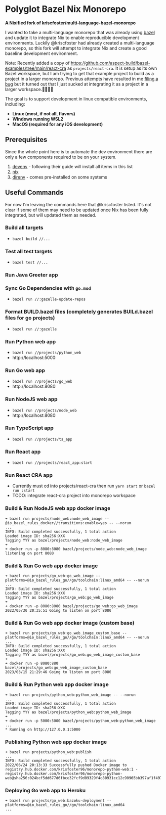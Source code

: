 # Polyglot Bazel Nix Monorepo
<strong>A Nixified fork of kriscfoster/multi-language-bazel-monorepo</strong>

I wanted to take a multi-language monorepo that was already using [bazel](https://bazel.build/) and update it to integrate Nix to enable reproducible development environments. Luckily @kriscfoster had already created a multi-language monorepo, so this fork will attempt to integrate Nix and create a good baseline development environment.

Note: Recently added a copy of https://github.com/aspect-build/bazel-examples/tree/main/react-cra as `projects/react-cra`. It is setup as its own Bazel workspace, but I am trying to get that example project to build as a project in a larger monorepo. Previous attempts have resulted in me [filing a bug](https://github.com/aspect-build/bazel-examples/issues/240) but it turned out that I just sucked at integrating it as a project in a larger workspace.🤣🤦🏿‍♂️

The goal is to support development in linux compatible environments,  including:
- <strong>Linux (most, if not all, flavors)
- Windows running WSL2
- MacOS (required for any iOS development)</strong>

## Prerequisites
Since the whole point here is to automate the dev environment there are only a few components required to be on your system.
1. [devenv](https://devenv.sh/getting-started/) - following their guide will install all items in this list
1. [nix](https://nixos.org/download.html)
1. [direnv](https://direnv.net/docs/installation.html) - comes pre-installed on some systems


## Useful Commands
For now I'm leaving the commands here that @kriscfoster listed. It's not clear if some of them may need to be updated once Nix has been fully integrated, but will updated them as needed.

### Build all targets

- `bazel build //...`

### Test all test targets

- `bazel test //...`

### Run Java Greeter app

### Sync Go Dependencies with `go.mod`

- `bazel run //:gazelle-update-repos`

### Format BUILD.bazel files (completely generates BUILd.bazel files for go projects)

- `bazel run //:gazelle`

### Run Python web app

- `bazel run //projects/python_web`
- http://localhost:5000

### Run Go web app

- `bazel run //projects/go_web`
- http://localhost:8080

### Run NodeJS web app

- `bazel run //projects/node_web`
- http://localhost:8080

### Run TypeScript app

- `bazel run //projects/ts_app`

### Run React app

- `bazel run //projects/react_app:start`

### Run React CRA app

- Currently must cd into projects/react-cra then run `yarn start` or `bazel run :start`
- TODO: integrate react-cra project into monorepo workspace

### Build & Run NodeJS web app docker image
```
➜ bazel run projects/node_web:node_web_image --@io_bazel_rules_docker//transitions:enable=yes -- --norun
...
INFO: Build completed successfully, 1 total action
Loaded image ID: sha256:XXX
Tagging YYY as bazel/projects/node_web:node_web_image
➜
➜ docker run -p 8080:8080 bazel/projects/node_web:node_web_image
listening on port 8080
```

### Build & Run Go web app docker image
```
➜ bazel run projects/go_web:go_web_image --platforms=@io_bazel_rules_go//go/toolchain:linux_amd64 -- --norun
...
INFO: Build completed successfully, 1 total action
Loaded image ID: sha256:XXX
Tagging YYY as bazel/projects/go_web:go_web_image
➜
➜ docker run -p 8080:8080 bazel/projects/go_web:go_web_image
2022/05/30 20:35:51 Going to listen on port 8080
```

### Build & Run Go web app docker image (custom base)
```
➜ bazel run projects/go_web:go_web_image_custom_base --platforms=@io_bazel_rules_go//go/toolchain:linux_amd64 -- --norun
...
INFO: Build completed successfully, 1 total action
Loaded image ID: sha256:XXX
Tagging YYY as bazel/projects/go_web:go_web_image_custom_base
➜
➜ docker run -p 8080:880 bazel/projects/go_web:go_web_image_custom_base
2023/03/15 21:29:46 Going to listen on port 8080
```

### Build & Run Python web app docker image
```
➜ bazel run projects/python_web:python_web_image -- --norun
...
INFO: Build completed successfully, 1 total action
Loaded image ID: sha256:XXX
Tagging YYY as bazel/projects/python_web:python_web_image
➜
➜ docker run -p 5000:5000 bazel/projects/python_web:python_web_image
...
* Running on http://127.0.0.1:5000
```

### Publishing Python web app docker image
```
➜ bazel run projects/python_web:publish         
...
INFO: Build completed successfully, 1 total action
2022/06/24 20:13:33 Successfully pushed Docker image to registry.hub.docker.com/krisfoster96/monorepo-python-web:1 - registry.hub.docker.com/krisfoster96/monorepo-python-web@sha256:024bcf5dd677d6fbce32fcf9d09329f4c80931cc12c90965bb397af1f497bf39
```

### Deploying Go web app to Heroku

```
➜ bazel run projects/go_web:bazoku-deployment --platforms=@io_bazel_rules_go//go/toolchain:linux_amd64
...
```

